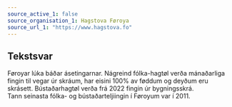 ```yaml
---
source_active_1: false
source_organisation_1: Hagstova Føroya
source_url_1: "https://www.hagstova.fo"
---
```

## Tekstsvar  
Føroyar lúka báðar ásetingarnar. Nágreind fólka-hagtøl verða mánaðarliga fingin til vegar úr skráum, har eisini 100% av føddum og deyðum eru skrásett. Bústaðarhagtøl verða frá 2022 fingin úr bygningsskrá.  
Tann seinasta fólka- og bústaðarteljiingin í Føroyum var í 2011.
